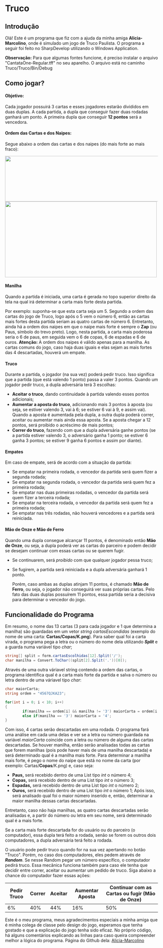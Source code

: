 # Truco
## Introdução
  Olá! Este é um programa que fiz com a ajuda da minha amiga **Alicia-Marcolino**, onde é simulado um jogo de Truco Paulista. O programa a seguir foi feito no SharpDevelop utilizando o Windows Application.
  
  **Observação:** Para que algumas fontes funcione, é preciso instalar o arquivo "CantataOne-Regular.tff" no seu aparelho. O arquivo está no caminho Truco/Truco/Bin/Debug
&nbsp;

## Como jogar?
#### Objetivo:
  Cada jogador possuirá 3 cartas e esses jogadores estarão divididos em duas duplas. A cada partida, a dupla que conseguir fazer duas rodadas ganhará um ponto. A primeira dupla que conseguir **12 pontos** será a vencedora.

#### Ordem das Cartas e dos Naipes:
  Segue abaixo a ordem das cartas e dos naipes (do mais forte ao mais fraco):
  
  <img src="http://www.jogosdorei.com.br/images/baralho-online/cartas/sequencia-truco-fr.png" width=525 height=150>
  <img src="https://www.fazfacil.com.br/wp-content/uploads/2014/01/20140130-truco-ordem-naipes.png" width=500 height=250>
 
#### Manilha
  Quando a partida é iniciada, uma carta é gerada no topo superior direito da tela na qual irá determinar a carta mais forte desta partida.
  
  Por exemplo: suponha-se que esta carta seja um 5. Segundo a ordem das cartas do jogo de Truco, logo após o 5 vem o número 6, então as cartas mais fortes desta partida seriam as quatro cartas de número 6. Entretanto, ainda há a ordem dos naipes em que o naipe mais forte é sempre o **Zap** (ou Paus, símbolo do trevo preto). Logo, nesta partida, a carta mais poderosa seria o 6 de paus, em seguida vem o 6 de copas, 6 de espadas e 6 de ouros.
  **Atenção:** A ordem dos naipes é válido apenas para a manilha. As cartas comuns do jogo, caso haja duas iguais e elas sejam as mais fortes das 4 descartadas, houverá um empate.

#### Truco
  Durante a partida, o jogador (na sua vez) poderá pedir truco. Isso significa que a partida (que está valendo 1 ponto) passa a valer 3 pontos. Quando um jogador pedir truco, a dupla adversária terá 3 escolhas:
- **Aceitar o truco**, dando continuidade à partida valendo esses pontos adicionais;
- **Aumentar a aposta do truco**, adicionando mais 3 pontos à aposta (ou seja, se estiver valendo 3, vai à 6; se estiver 6 vai à 9, e assim vai). Quando a aposta é aumentada pela dupla, a outra dupla poderá correr, aceitar ou aumentar mais ainda essa aposta. Se a aposta chegar a 12 pontos, será proibido o acréscimo de mais pontos;
- **Correr do truco**, fazendo com que a dupla adversária ganhe pontos (se a partida estiver valendo 3, o adversário ganha 1 ponto; se estiver 6 ganha 3 pontos; se estiver 9 ganha 6 pontos e assim por diante).

#### Empates
  Em caso de empate, será de acordo com a situação da partida:
- Se empatar na primeira rodada, o vencedor da partida será quem fizer a segunda rodada;
- Se empatar na segunda rodada, o vencedor da partida será quem fez a primeira rodada;
- Se empatar nas duas primeiras rodadas, o vencedor da partida será quem fizer a terceira rodada;
- Se empatar na terceira rodada, o vencedor da partida será quem fez a primeira rodada;
- Se empatar nas três rodadas, não houverá vencedores e a partida será reiniciada.

#### Mão de Onze e Mão de Ferro
  Quando uma dupla consegue alcançar 11 pontos, é denominado então **Mão de Onze**, ou seja, a dupla poderá ver as cartas do parceiro e podem decidir se desejam continuar com essas cartas ou se querem fugir.
- Se continuarem, será *proibido* com que qualquer jogador pessa truco;
- Se fugirem, a partida será reiniciada e a dupla adversária ganhará 1 ponto.

  Porém, caso ambas as duplas atinjam 11 pontos, é chamado **Mão de Ferro**, ou seja, o jogador não conseguirá ver suas próprias cartas. Pelo fato das duas duplas possuírem 11 pontos, essa partida seria a decisiva para determinar o vencedor do jogo.
  
## Funcionalidade do Programa
  Em resumo, o nome das 13 cartas (3 para cada jogador e 1 que determina a manilha) são guardadas em um vetor *string cartasEscondidas* (exemplo do nome de uma carta: **Cartas/Copas/K.png**). Para saber qual foi a carta virada, o programa pega a letra ou o número do nome dela utilizando ***Split*** e a guarda numa variável tipo *char*;
~~~c#
string[] split = form.cartasEscolhidas[12].Split('/');
char manilha = Convert.ToChar((split[2].Split('.'))[0]);
~~~

  Através de uma outra váriavel string contendo a ordem das cartas, o programa identifica qual é a carta mais forte da partida e salva o número ou letra dentro de uma váriavel tipo *char*:
~~~c#
char maiorCarta;
string ordem = "4567QJKA23";

for(int i = 0; i < 10; i++)
{
		if(manilha == ordem[i] && manilha != '3') maiorCarta = ordem[i + 1];
		else if(manilha == '3') maiorCarta = '4';
}
~~~~

  Com isso, 4 cartas serão descartadas em uma rodada. O programa fará uma análise em cada uma delas e ver se a letra ou número guardada na variável *maiorCarta* coincide com a letra ou número de alguma das cartas descartadas. Se houver manilha, então serão analisadas todas as cartas que forem manilhas (pois pode haver mais de uma manilha descartada) e será determinado qual é a manilha mais forte.
  Para determinar a manilha mais forte, é pego o nome do naipe que está no nome da carta (por exemplo: Cartas/**Copas**/K.png) e, caso seja:
  - **Paus,** será recebido dentro de uma List tipo *int* o número 4;
  - **Copas,** será recebido dentro de uma List tipo *int* o número 3;
  - **Espadas,** será recebido dentro de uma List tipo *int* o número 2;
  - **Ouros,** será recebido dentro de uma List tipo *int* o número 1;
  Após isso, será analisado qual foi o maior número inserido e, então, determinar a maior manilha dessas cartas descartadas.
  
  Entretanto, caso não haja manilhas, as quatro cartas descartadas serão analisadas e, a partir do número ou letra em seu nome, será determinado qual é a mais forte.
  
  Se a carta mais forte descartada for do usuário ou do parceiro (o computador), essa dupla terá feito a rodada, senão se forem os outros dois computadores, a dupla adversária terá feito a rodada.
  
  O usuário pode pedir truco quando for na sua vez apertando no botão "Truco". Porém, no caso dos computadores, eles pedem através de ***Random***. Se nesse Random pegar um número específico, o computador pedirá truco. Essa mecânica funciona também para caso ele tenha que decidir entre correr, aceitar ou aumentar um pedido de truco. Siga abaixo a chance do computador fazer essas ações:
  
  Pedir Truco | Correr | Aceitar | Aumentar Aposta | Continuar com as Cartas ou fugir (Mão de Onze)
  ----- | ------ | ----- | ----- | -----
  6% | 40% | 44% | 16% | 50%
  
Este é o meu programa, meus agradecimentos especiais a minha amiga que é minha colega de classe pelo design do jogo, esperamos que tenha gostado e que a explicação do jogo tenha sido eficaz. No próprio código, há alguns comentários explicando as linhas para caso queira compreender melhor a lógica do programa.
Página do Github dela: [Alicia-Marcolino](https://github.com/Alicia-Marcolino)
